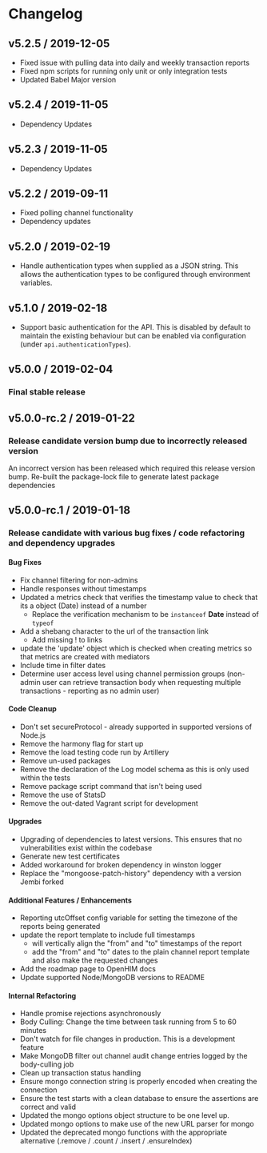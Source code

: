 # Changelog

## v5.2.5 / 2019-12-05

* Fixed issue with pulling data into daily and weekly transaction reports
* Fixed npm scripts for running only unit or only integration tests
* Updated Babel Major version

## v5.2.4 / 2019-11-05

* Dependency Updates

## v5.2.3 / 2019-11-05

* Dependency Updates

## v5.2.2 / 2019-09-11

* Fixed polling channel functionality
* Dependency updates

## v5.2.0 / 2019-02-19

* Handle authentication types when supplied as a JSON string. This allows the authentication types to be configured through environment variables.

## v5.1.0 / 2019-02-18

* Support basic authentication for the API. This is disabled by default to maintain the existing behaviour but can be enabled via configuration (under `api.authenticationTypes`).

## v5.0.0 / 2019-02-04

### Final stable release

## v5.0.0-rc.2 / 2019-01-22

### Release candidate version bump due to incorrectly released version

An incorrect version has been released which required this release version bump. Re-built the package-lock file to generate latest package dependencies

## v5.0.0-rc.1 / 2019-01-18

### Release candidate with various bug fixes / code refactoring and dependency upgrades

#### Bug Fixes

* Fix channel filtering for non-admins
* Handle responses without timestamps
* Updated a metrics check that verifies the timestamp value to check that its a object (Date) instead of a number
  * Replace the verification mechanism to be `instanceof` **Date** instead of `typeof`
* Add a shebang character to the url of the transaction link
  * Add missing ! to links
* update the 'update' object which is checked when creating metrics so that metrics are created with mediators
* Include time in filter dates
* Determine user access level using channel permission groups (non-admin user can retrieve transaction body when requesting multiple transactions - reporting as no admin user)

#### Code Cleanup

* Don't set secureProtocol - already supported in supported versions of Node.js
* Remove the harmony flag for start up
* Remove the load testing code run by Artillery
* Remove un-used packages
* Remove the declaration of the Log model schema as this is only used within the tests
* Remove package script command that isn't being used
* Remove the use of StatsD
* Remove the out-dated Vagrant script for development

#### Upgrades

* Upgrading of dependencies to latest versions. This ensures that no vulnerabilities exist within the codebase
* Generate new test certificates
* Added workaround for broken dependency in winston logger
* Replace the "mongoose-patch-history" dependency with a version Jembi forked

#### Additional Features / Enhancements

* Reporting utcOffset config variable for setting the timezone of the reports being generated
* update the report template to include full timestamps
  * will vertically align the "from" and "to" timestamps of the report
  * add the "from" and "to" dates to the plain channel report template and also make the requested changes
* Add the roadmap page to OpenHIM docs
* Update supported Node/MongoDB versions to README

#### Internal Refactoring

* Handle promise rejections asynchronously
* Body Culling: Change the time between task running from 5 to 60 minutes
* Don't watch for file changes in production. This is a development feature
* Make MongoDB filter out channel audit change entries logged by the body-culling job
* Clean up transaction status handling
* Ensure mongo connection string is properly encoded when creating the connection
* Ensure the test starts with a clean database to ensure the assertions are correct and valid
* Updated the mongo options object structure to be one level up.
* Updated mongo options to make use of the new URL parser for mongo
* Updated the deprecated mongo functions with the appropriate alternative (.remove / .count / .insert / .ensureIndex)
